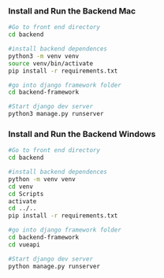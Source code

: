 ### Install and Run the Backend Mac

```bash
#Go to front end directory
cd backend

#install backend dependences
python3 -m venv venv
source venv/bin/activate
pip install -r requirements.txt

#go into django framework folder
cd backend-framework

#Start django dev server
python3 manage.py runserver

```

### Install and Run the Backend Windows

```bash
#Go to front end directory
cd backend

#install backend dependences
python -m venv venv
cd venv
cd Scripts
activate
cd ../..
pip install -r requirements.txt

#go into django framework folder
cd backend-framework
cd vueapi

#Start django dev server
python manage.py runserver

```